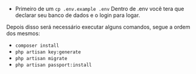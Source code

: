 * Primeiro de um `cp .env.example .env`
Dentro de .env você tera que declarar seu banco de dados e o login para logar.

Depois disso será necessário executar alguns comandos, segue a ordem dos mesmos:
* `composer install`
* `php artisan key:generate`
* `php artisan migrate`
* `php artisan passport:install`